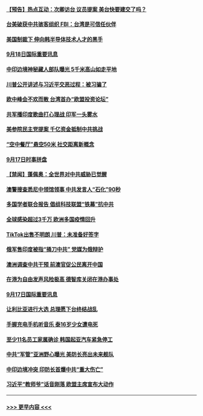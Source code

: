 #### [【预告】热点互动：次卿访台 议员提案 美台快要建交了吗？](../pages/prog202/a102943799.md?t=09182251) 
#### [台美破获中共骇客组织 FBI：台湾是可信任伙伴](../pages/prog202/a102943672.md?t=09182251) 
#### [美国制裁下 伸向韩半导体技术人才的黑手](../pages/prog202/a102943675.md?t=09182251) 
#### [9月18日国际重要讯息](../pages/prog202/a102943667.md?t=09182251) 
#### [中印边境神秘藏人部队曝光 5千米高山如走平地](../pages/prog202/a102943563.md?t=09182251) 
#### [川普公开讲述与习近平交恶过程：被习骗了](../pages/prog202/a102943445.md?t=09182251) 
#### [欧中峰会不欢而散 台湾首办“欧盟投资论坛”](../pages/prog202/a102943267.md?t=09182251) 
#### [共军播印度歌曲打心理战 印军一头雾水](../pages/prog202/a102943218.md?t=09182251) 
#### [美参院民主党提案  千亿资金抵制中共挑战](../pages/prog202/a102943241.md?t=09182251) 
#### [“空中餐厅”悬空50米 社交距离新概念](../pages/prog202/a102943239.md?t=09182251) 
#### [9月17日时事拼盘](../pages/prog202/a102943209.md?t=09182251) 
#### [【禁闻】蓬佩奥：全世界对中共威胁已觉醒](../pages/prog202/a102943199.md?t=09182251) 
#### [澳警搜查悉尼中领馆领事 中共发言人“石化”90秒](../pages/prog202/a102943024.md?t=09182251) 
#### [多国学者联合报告 倡组科技联盟“铁幕”抗中共](../pages/prog202/a102943173.md?t=09182251) 
#### [全球感染超过3千万 欧洲多国疫情回升](../pages/prog202/a102943074.md?t=09182251) 
#### [TikTok出售不明朗 川普：未准备好签字](../pages/prog202/a102943047.md?t=09182251) 
#### [俄军售印度被指“捅刀中共” 党媒为俄辩护](../pages/prog202/a102942554.md?t=09182251) 
#### [澳洲调查中共干预 前澳官促公民离开中国](../pages/prog202/a102942856.md?t=09182251) 
#### [在港为自由发声风险极高 德智库关闭在港办事处](../pages/prog202/a102942853.md?t=09182251) 
#### [9月17日国际重要讯息](../pages/prog202/a102942852.md?t=09182251) 
#### [让利比亚进行大选 总理愿下台终结战乱](../pages/prog202/a102942811.md?t=09182251) 
#### [手握充电手机听音乐 泰16岁少女遭电死](../pages/prog202/a102942771.md?t=09182251) 
#### [至少11名员工家属确诊 韩国起亚汽车紧急停工](../pages/prog202/a102942749.md?t=09182251) 
#### [中共“军管”亚洲野心曝光 美防长亮出未来舰队](../pages/prog202/a102942729.md?t=09182251) 
#### [中印边境冲突 印防长首爆中共“重大伤亡”](../pages/prog202/a102942634.md?t=09182251) 
#### [习近平“教师爷”话音刚落 欧盟主席宣布大动作](../pages/prog202/a102942629.md?t=09182251) 

----
#### [ >>> 更早内容 <<< ](../indexes/prog202-earlier.md)
